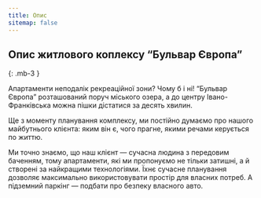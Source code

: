```yaml
---
title: Опис
sitemap: false
---
```


## Опис житлового коплексу “Бульвар Європа”
{: .mb-3 }

Апартаменти неподалік рекреаційної зони? Чому б і ні! “Бульвар Європа” розташований поруч міського озера, а до центру Івано-Франківська можна пішки дістатися за десять хвилин.

Ще з моменту планування комплексу, ми постійно думаємо про нашого майбутнього клієнта: яким він є, чого прагне, якими речами керується по життю.

Ми точно знаємо, що наш клієнт — сучасна людина з передовим баченням, тому апартаменти, які ми пропонуємо не тільки затишні, а й створені за найкращими технологіями. Їхнє сучасне планування дозволяє максимально використовувати простір для власних потреб. А підземний паркінг — подбати про безпеку власного авто.
